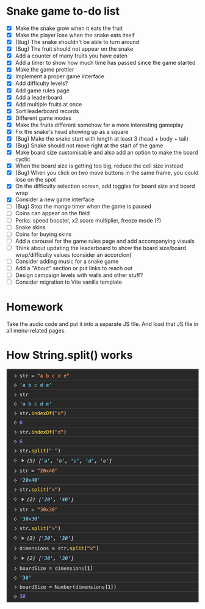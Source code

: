 # Snake game to-do list

- [x] Make the snake grow when it eats the fruit
- [x] Make the player lose when the snake eats itself
- [x] (Bug) The snake shouldn't be able to turn around
- [x] (Bug) The fruit should not appear on the snake
- [x] Add a counter of many fruits you have eaten
- [x] Add a timer to show how much time has passed since the game started
- [x] Make the game prettier
- [x] Implement a proper game interface
- [x] Add difficulty levels?
- [x] Add game rules page
- [x] Add a leaderboard
- [x] Add multiple fruits at once
- [x] Sort leaderboard records
- [x] Different game modes
- [x] Make the fruits different somehow for a more interesting gameplay
- [x] Fix the snake's head showing up as a square
- [x] (Bug) Make the snake start with length at least 3 (head + body + tail)
- [x] (Bug) Snake should not move right at the start of the game
- [x] Make board size customisable and also add an option to make the board cyclic
- [x] When the board size is getting too big, reduce the cell size instead
- [x] (Bug) When you click on two move buttons in the same frame, you could lose on the spot
- [x] On the difficulty selection screen, add toggles for board size and board wrap
- [x] Consider a new game interface
- [ ] (Bug) Stop the mango timer when the game is paused
- [ ] Coins can appear on the field
- [ ] Perks: speed booster, x2 score multiplier, freeze mode (?)
- [ ] Snake skins
- [ ] Coins for buying skins
- [ ] Add a carousel for the game rules page and add accompanying visuals
- [ ] Think about updating the leaderboard to show the board size/board wrap/difficulty values (consider an accordion)
- [ ] Consider adding music for a snake game
- [ ] Add a "About" section or put links to reach out
- [ ] Design campaign levels with walls and other stuff?
- [ ] Consider migration to Vite vanilla template

# Homework

Take the audio code and put it into a separate JS file. And load that JS file in all menu-related pages.

# How String.split() works

![String.split()](String.split.png)
